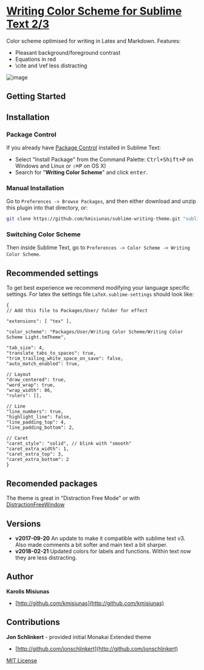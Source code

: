 # [Writing Color Scheme for Sublime Text 2/3](https://github.com/kmisiunas/sublime-writing-color-scheme)

Color scheme optimised for writing in Latex and Markdown. Features:

 - Pleasant background/foreground contrast
 - Equations in red
 - \cite and \ref less distracting 
 
![image](https://raw.githubusercontent.com/kmisiunas/sublime-writing-theme/master/screenshots/example_20180221.png)


## Getting Started

## Installation

### Package Control

If you already have [Package Control](http://wbond.net/sublime_packages/package_control/) installed in Sublime Text:

* Select "Install Package" from the Command Palette: <kbd>Ctrl+Shift+P</kbd> on Windows and Linux or <kbd>⇧⌘P</kbd> on OS X)
* Search for "**Writing Color Scheme**" and click <kbd>enter</kbd>.

### Manual Installation

Go to `Preferences -> Browse Packages`, and then either download and unzip this plugin into that directory, or:

``` bash
git clone https://github.com/kmisiunas/sublime-writing-theme.git "sublime-writing-color-scheme"
```

### Switching Color Scheme

Then inside Sublime Text, go to `Preferences -> Color Scheme -> Writing Color Scheme`.


## Recommended settings

To get best experience we recommend modifying your language specific settings. For latex the settings file `LaTeX.sublime-settings` should look like:

    {
    // Add this file to Packages/User/ folder for effect

    "extensions": [ "tex" ],
    
    "color_scheme": "Packages/User/Writing Color Scheme/Writing Color Scheme Light.tmTheme",
    
    "tab_size": 4,
    "translate_tabs_to_spaces": true,
    "trim_trailing_white_space_on_save": false,
    "auto_match_enabled": true,

    // Layout
    "draw_centered": true,
    "word_wrap": true,
    "wrap_width": 86,
    "rulers": [],

    // Line
    "line_numbers": true,
    "highlight_line": false,
    "line_padding_top": 4,
    "line_padding_bottom": 2,
    
    // Caret
    "caret_style": "solid", // blink with "smooth"
    "caret_extra_width": 1, 
    "caret_extra_top": 3,
    "caret_extra_bottom": 2
    }

## Recomended packages

The theme is great in "Distraction Free Mode" or with [DistractionFreeWindow](https://github.com/aziz/DistractionFreeWindow)

## Versions

 + **v2017-09-20** An update to make it compatible with sublime text v3. Also made comments a bit softer and main text a bit sharper. 
 + **v2018-02-21** Updated colors for labels and functions. Within text now they are less distracting. 

## Author

**Karolis Misiunas**

+ [http://github.com/kmisiunas](http://github.com/kmisiunas)


## Contributions

**Jon Schlinkert** - provided initial Monakai Extended theme
+ [http://github.com/jonschlinkert](http://github.com/jonschlinkert)


[MIT License](LICENSE-MIT)
